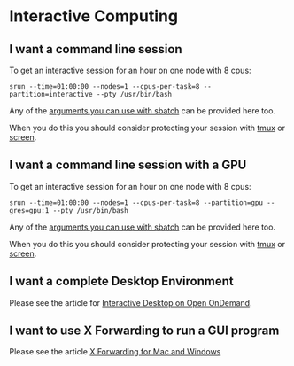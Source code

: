 # Interactive Computing

## I want a command line session

To get an interactive session for an hour on one node with 8 cpus:

```
srun --time=01:00:00 --nodes=1 --cpus-per-task=8 --partition=interactive --pty /usr/bin/bash
```

Any of the [arguments you can use with sbatch](../slurm_basics.md) can be provided here too.

When you do this you should consider protecting your session with [tmux](tmux.md) or [screen](screen.md).

## I want a command line session with a GPU

To get an interactive session for an hour on one node with 8 cpus:

```
srun --time=01:00:00 --nodes=1 --cpus-per-task=8 --partition=gpu --gres=gpu:1 --pty /usr/bin/bash
```

Any of the [arguments you can use with sbatch](../slurm_basics.md) can be provided here too.

When you do this you should consider protecting your session with [tmux](tmux.md) or [screen](screen.md).

## I want a complete Desktop Environment

Please see the article for [Interactive Desktop on Open OnDemand](../ondemand/interactive_desktop.md).

## I want to use X Forwarding to run a GUI program

Please see the article [X Forwarding for Mac and Windows](x_forwarding.md)